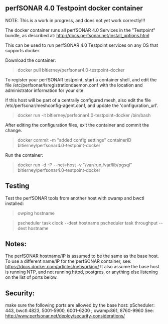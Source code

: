 ## perfSONAR 4.0 Testpoint docker container

NOTE: This is a work in progress, and does not yet work correctly!!!

The docker container runs all perfSONAR 4.0 Services in the "Testpoint" bundle, as described at:
http://docs.perfsonar.net/install_options.html

This can be used to run perfSONAR 4.0 Testpoint services on any OS that supports docker.

Download the container:
>docker pull bltierney/perfsonar4.0-testpoint-docker

To register your perfSONAR testpoint, start a container shell, and edit the file
/etc/perfsonar/lsregistrationdaemon.conf with the location and administrator information for your site.

If this host will be part of a centrally configured mesh, also edit the file 
/etc/perfsonar/meshconfig-agent.conf, and update the 'configuration_url'.

>docker run -it bltierney/perfsonar4.0-testpoint-docker /bin/bash

After editing the configuration files, exit the container and commit the change.
> docker commit -m "added config settings" containerID bltierney/perfsonar4.0-testpoint-docker

Run the container:
>docker run -d -P --net=host -v "/var/run,/var/lib/pgsql" bltierney/perfsonar4.0-testpoint-docker

## Testing

Test the perfSONAR tools from another host with owamp and bwctl installed:
>owping hostname

>pscheduler task clock --dest hostname
>pscheduler task throughput --dest hostname

## Notes:
The perfSONAR hostname/IP is assumed to be the same as the base host. To use a different
name/IP for the perfSONAR container, see: https://docs.docker.com/articles/networking/
It also assume the base host is running NTP, and not running httpd, postgres, or anything else 
listening on the list of ports below.

## Security:
make sure the following ports are allowed by the base host:
 pScheduler: 443, bwctl:4823, 5001-5900, 6001-6200 ; owamp:861, 8760-9960
See: http://www.perfsonar.net/deploy/security-considerations/


